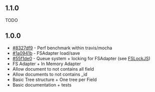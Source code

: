 ## 1.1.0 

TODO

## 1.0.0 

- [#8327df9](https://github.com/Alex-Werner/SBTree/commit/8327df9eb268ccb4d8fc4fcfae18a44ea0fc9361) - Perf benchmark within travis/mocha
- [#1a0941b](https://github.com/Alex-Werner/SBTree/commit/1a0941b5caa06b3bc705db6bdf4b8a5d055e6670) - FSAdapter load/save
- [#55f1de0](https://github.com/Alex-Werner/SBTree/commit/55f1de059076f8b93557a12a20a1c136fc0b565d) -  Queue system + locking for FSAdapter (see [FSLockJS](https://github.com/Alex-Werner/FSLockJS))
- FS Adapter + In Memory Adapter
- Allow document to not contains all field
- Allow documents to not contains _id
- Basic Tree structure + One tree per Field
- Basic documentation + tests
